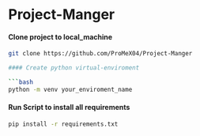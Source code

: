 # Project-Manger

#### Clone project to local_machine
```bash
git clone https://github.com/ProMeX04/Project-Manger

#### Create python virtual-enviroment

```bash
python -m venv your_enviroment_name
```

#### Run Script to install all requirements

```bash
pip install -r requirements.txt
```

